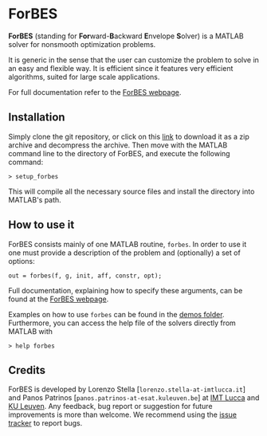 # ForBES

**ForBES** (standing for **For**ward-**B**ackward **E**nvelope **S**olver) is a MATLAB solver for
nonsmooth optimization problems.

It is generic in the sense that the user can customize the problem to solve in an easy and flexible way.
It is efficient since it features very efficient algorithms, suited for large scale applications.

For full documentation refer to the [ForBES webpage](http://kul-forbes.github.io/ForBES/).

## Installation

Simply clone the git repository, or click on this [link](https://github.com/kul-forbes/ForBES/archive/master.zip)
to download it as a zip archive and decompress the archive. Then move with the MATLAB command line to
the directory of ForBES, and execute the following command:

```
> setup_forbes
```

This will compile all the necessary source files and install the directory into MATLAB's path.

## How to use it

ForBES consists mainly of one MATLAB routine, `forbes`. In order to use it one
must provide a description of the problem and (optionally) a set of options:

```
out = forbes(f, g, init, aff, constr, opt);
```

Full documentation, explaining how to specify these arguments, can be
found at the [ForBES webpage](http://kul-forbes.github.io/ForBES/).

Examples on how to use `forbes` can be found in the [demos folder](https://github.com/kul-forbes/ForBES/tree/master/demos).
Furthermore, you can access the help file of the solvers directly from MATLAB with

```
> help forbes
```

## Credits

ForBES is developed by Lorenzo Stella [`lorenzo.stella-at-imtlucca.it`] and Panos Patrinos [`panos.patrinos-at-esat.kuleuven.be`]
at [IMT Lucca](http://www.imtlucca.it) and [KU Leuven](http://www.kuleuven.be).
Any feedback, bug report or suggestion for future improvements is more than welcome.
We recommend using the [issue tracker](https://github.com/kul-forbes/ForBES/issues) to report bugs.
